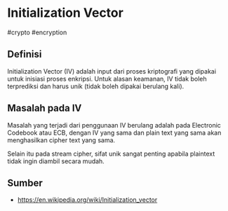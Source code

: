 # Initialization Vector
#crypto #encryption 


## Definisi
Initialization Vector (IV) adalah input dari proses kriptografi yang dipakai untuk inisiasi proses enkripsi. Untuk alasan keamanan, IV tidak boleh terprediksi dan harus unik (tidak boleh dipakai berulang kali).

## Masalah pada IV
Masalah yang terjadi dari penggunaan IV berulang adalah pada Electronic Codebook atau ECB, dengan IV yang sama dan plain text yang sama akan menghasilkan cipher text yang sama. 

Selain itu pada stream cipher, sifat unik sangat penting apabila plaintext tidak ingin diambil secara mudah.

## Sumber
- https://en.wikipedia.org/wiki/Initialization_vector
